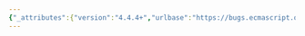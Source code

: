 ```yaml
---
{"_attributes":{"version":"4.4.4+","urlbase":"https://bugs.ecmascript.org/","maintainer":"dherman@mozilla.com"},"bug":{"bug_id":332,"creation_ts":"2012-04-09 09:01:00 -0700","short_desc":"15.4.4.12 Array splice does not set result length correctly if trailing deleted elements are holes","delta_ts":"2015-10-02 14:33:00 -0700","product":"ECMA-262, Editions 5 and 5.1","component":"technical content","version":"Edition 5.1","rep_platform":"All","op_sys":"All","bug_status":"RESOLVED","resolution":"FIXED","priority":"Normal","bug_severity":"normal","everconfirmed":true,"reporter":{"uid":"allen","name":"Allen Wirfs-Brock"},"assigned_to":{"uid":"allen","name":"Allen Wirfs-Brock"},"cc":["john.david.dalton","utatane.tea"],"long_desc":[{"commentid":860,"comment_count":0,"who":{"uid":"allen","name":"Allen Wirfs-Brock"},"bug_when":"2012-04-09 09:01:35 -0700","thetext":"Between lines 9.d and 10 and new top level line needs to be inserted:\n\n10.0 Call the [[Put]] internal method of A with arguments \"length\", actualDeleteCount, and true. \n\nThe ES3 spec. has the equivalent of the above line.  It was apparently inadvertently  dropped in the ES5 spec. \n\nTest case from John-David Dalton:\n\n/ sparse array ;D\nvar a=[0];\na[2]=2;\n\n// the resulting arrays length should be 2 and not 1\nconsole.log(a.splice(0, 2).length);\n\nES3 spec would yield 2 for the above case.  ES5/5/1 yields 1.  That change was unintentional\n\nMarked as \"in progress\" to flag as for errata"},{"commentid":14724,"comment_count":1,"who":{"uid":"brterlso","name":"Brian Terlson"},"bug_when":"2015-10-02 14:33:00 -0700","thetext":"Bulk resolving ES5.1 errata issues as a sampling suggests these are all fixed. If this is in error, please open a new issue on GitHub."}]}}
---
```

